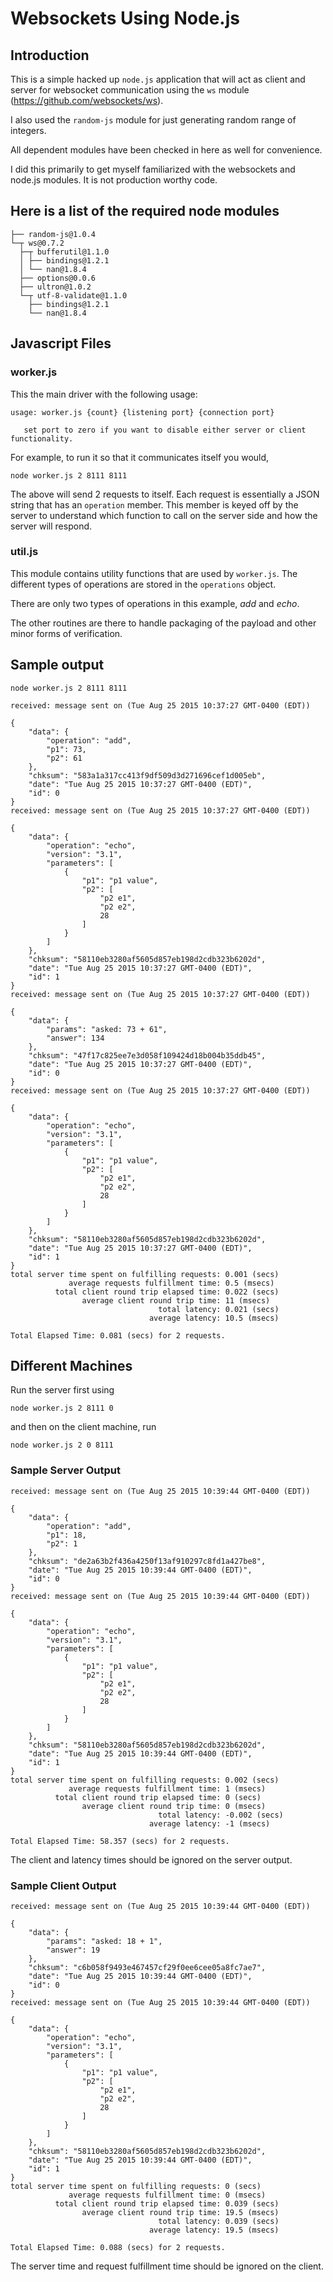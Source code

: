 # Websockets Using Node.js

## Introduction

This is a simple hacked up ```node.js``` application that will act as client and server for websocket communication using the ```ws``` module (<https://github.com/websockets/ws>).

I also used the ```random-js``` module for just generating random range of integers.

All dependent modules have been checked in here as well for convenience.

I did this primarily to get myself familiarized with the websockets and node.js modules. It is not production worthy code.

## Here is a list of the required node modules

    ├── random-js@1.0.4
    └─┬ ws@0.7.2
      ├─┬ bufferutil@1.1.0
      │ ├── bindings@1.2.1
      │ └── nan@1.8.4
      ├── options@0.0.6
      ├── ultron@1.0.2
      └─┬ utf-8-validate@1.1.0
        ├── bindings@1.2.1
        └── nan@1.8.4
        
## Javascript Files

### worker.js

This the main driver with the following usage:

	usage: worker.js {count} {listening port} {connection port}

       set port to zero if you want to disable either server or client functionality.
       
For example, to run it so that it communicates itself you would,

	node worker.js 2 8111 8111
	
The above will send 2 requests to itself. Each request is essentially a JSON string that has an ```operation``` member. This member is keyed off by the server to understand which function to call on the server side and how the server will respond.

### util.js

This module contains utility functions that are used by ```worker.js```. The different types of operations are stored in the ```operations``` object.

There are only two types of operations in this example, *add* and *echo*.

The other routines are there to handle packaging of the payload and other minor forms of verification.

## Sample output

	node worker.js 2 8111 8111
	
    received: message sent on (Tue Aug 25 2015 10:37:27 GMT-0400 (EDT))
    
    {
        "data": {
            "operation": "add",
            "p1": 73,
            "p2": 61
        },
        "chksum": "583a1a317cc413f9df509d3d271696cef1d005eb",
        "date": "Tue Aug 25 2015 10:37:27 GMT-0400 (EDT)",
        "id": 0
    }
    received: message sent on (Tue Aug 25 2015 10:37:27 GMT-0400 (EDT))
    
    {
        "data": {
            "operation": "echo",
            "version": "3.1",
            "parameters": [
                {
                    "p1": "p1 value",
                    "p2": [
                        "p2 e1",
                        "p2 e2",
                        28
                    ]
                }
            ]
        },
        "chksum": "58110eb3280af5605d857eb198d2cdb323b6202d",
        "date": "Tue Aug 25 2015 10:37:27 GMT-0400 (EDT)",
        "id": 1
    }
    received: message sent on (Tue Aug 25 2015 10:37:27 GMT-0400 (EDT))
    
    {
        "data": {
            "params": "asked: 73 + 61",
            "answer": 134
        },
        "chksum": "47f17c825ee7e3d058f109424d18b004b35ddb45",
        "date": "Tue Aug 25 2015 10:37:27 GMT-0400 (EDT)",
        "id": 0
    }
    received: message sent on (Tue Aug 25 2015 10:37:27 GMT-0400 (EDT))
    
    {
        "data": {
            "operation": "echo",
            "version": "3.1",
            "parameters": [
                {
                    "p1": "p1 value",
                    "p2": [
                        "p2 e1",
                        "p2 e2",
                        28
                    ]
                }
            ]
        },
        "chksum": "58110eb3280af5605d857eb198d2cdb323b6202d",
        "date": "Tue Aug 25 2015 10:37:27 GMT-0400 (EDT)",
        "id": 1
    }
    total server time spent on fulfilling requests: 0.001 (secs)
                 average requests fulfillment time: 0.5 (msecs)
              total client round trip elapsed time: 0.022 (secs)
                    average client round trip time: 11 (msecs)
                                     total latency: 0.021 (secs)
                                   average latency: 10.5 (msecs)
    
    Total Elapsed Time: 0.081 (secs) for 2 requests.
    
## Different Machines

Run the server first using

	node worker.js 2 8111 0
	
and then on the client machine, run

	node worker.js 2 0 8111
	
### Sample Server Output

    received: message sent on (Tue Aug 25 2015 10:39:44 GMT-0400 (EDT))
    
    {
        "data": {
            "operation": "add",
            "p1": 18,
            "p2": 1
        },
        "chksum": "de2a63b2f436a4250f13af910297c8fd1a427be8",
        "date": "Tue Aug 25 2015 10:39:44 GMT-0400 (EDT)",
        "id": 0
    }
    received: message sent on (Tue Aug 25 2015 10:39:44 GMT-0400 (EDT))
    
    {
        "data": {
            "operation": "echo",
            "version": "3.1",
            "parameters": [
                {
                    "p1": "p1 value",
                    "p2": [
                        "p2 e1",
                        "p2 e2",
                        28
                    ]
                }
            ]
        },
        "chksum": "58110eb3280af5605d857eb198d2cdb323b6202d",
        "date": "Tue Aug 25 2015 10:39:44 GMT-0400 (EDT)",
        "id": 1
    }
    total server time spent on fulfilling requests: 0.002 (secs)
                 average requests fulfillment time: 1 (msecs)
              total client round trip elapsed time: 0 (secs)
                    average client round trip time: 0 (msecs)
                                     total latency: -0.002 (secs)
                                   average latency: -1 (msecs)
    
    Total Elapsed Time: 58.357 (secs) for 2 requests.

The client and latency times should be ignored on the server output.
    
### Sample Client Output

    received: message sent on (Tue Aug 25 2015 10:39:44 GMT-0400 (EDT))
    
    {
        "data": {
            "params": "asked: 18 + 1",
            "answer": 19
        },
        "chksum": "c6b058f9493e467457cf29f0ee6cee05a8fc7ae7",
        "date": "Tue Aug 25 2015 10:39:44 GMT-0400 (EDT)",
        "id": 0
    }
    received: message sent on (Tue Aug 25 2015 10:39:44 GMT-0400 (EDT))
    
    {
        "data": {
            "operation": "echo",
            "version": "3.1",
            "parameters": [
                {
                    "p1": "p1 value",
                    "p2": [
                        "p2 e1",
                        "p2 e2",
                        28
                    ]
                }
            ]
        },
        "chksum": "58110eb3280af5605d857eb198d2cdb323b6202d",
        "date": "Tue Aug 25 2015 10:39:44 GMT-0400 (EDT)",
        "id": 1
    }
    total server time spent on fulfilling requests: 0 (secs)
                 average requests fulfillment time: 0 (msecs)
              total client round trip elapsed time: 0.039 (secs)
                    average client round trip time: 19.5 (msecs)
                                     total latency: 0.039 (secs)
                                   average latency: 19.5 (msecs)
    
    Total Elapsed Time: 0.088 (secs) for 2 requests.
    
The server time and request fulfillment time should be ignored on the client.